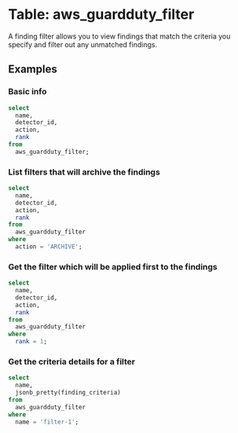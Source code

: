 # Table: aws_guardduty_filter

A finding filter allows you to view findings that match the criteria you specify and filter out any unmatched findings. 

## Examples

### Basic info

```sql
select
  name,
  detector_id,
  action,
  rank
from
  aws_guardduty_filter;
```

### List filters that will archive the findings

```sql
select
  name,
  detector_id,
  action,
  rank
from
  aws_guardduty_filter
where
  action = 'ARCHIVE';
```

### Get the filter which will be applied first to the findings

```sql
select
  name,
  detector_id,
  action,
  rank
from
  aws_guardduty_filter
where
  rank = 1;
```

### Get the criteria details for a filter

```sql
select
  name,
  jsonb_pretty(finding_criteria)
from
  aws_guardduty_filter
where
  name = 'filter-1';
```
